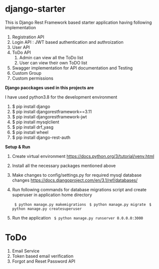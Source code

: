 # django-starter

This is Django Rest Framework based starter application having following implementation

1. Registration API
2. Login API : JWT based authentication and authroization
3. User API
4. ToDo API 
    1. Admin can view all the ToDo list
    2. User can view their own ToDO list
5. Swagger implementation for API documentation and Testing
6. Custom Group
7. Custom permissions 

**Django pacckages used in this projects are** 

I have used python3.8 for the development environment

1. $ pip install django
2. $ pip install djangorestframework==3.11
3. $ pip install djangorestframework-jwt
4. $ pip install mysqlclient
5. $ pip install drf_yasg
6. $ pip install wheel
7. $ pip install django-rest-auth

**Setup & Run**

1. Create virtual environment 
    https://docs.python.org/3/tutorial/venv.html
2. Install all the necessary packages mentioned above
3. Make changes to config/settings.py for required mysql database changes
    https://docs.djangoproject.com/en/3.1/ref/databases/
4. Run following commands for database migrations script and create superuser in application home directory
    
    ` $ python manage.py makemigrations`
    ` $ python manage.py migrate`
    ` $ python manage.py createsuperuser`

5. Run the application
    ` $ python manage.py runserver 0.0.0.0:3000`


# ToDo
1. Email Service
2. Token based email verification
3. Forgot and Reset Password API


    
